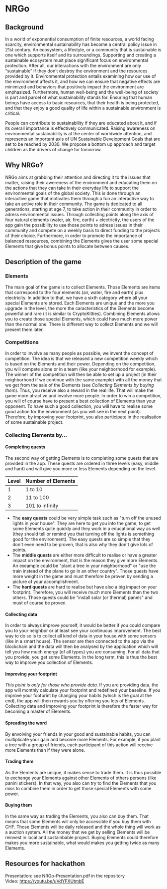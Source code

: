 # NRGo
## Background
In a world of exponential consumption of finite resources, a world facing scarcity, environmental sustainability has become a central policy issue in 21st century. An ecosystem, a lifestyle, or a community that is sustainable is one which supports itself and its surroundings. Supporting and creating a sustainable ecosystem must place significant focus on environmental protection. After all, our interactions with the environment are only “sustainable” if they don’t destroy the environment and the resources provided by it. Environmental protection entails examining how our use of the environment affects it, and how we can ensure that negative effects are minimized and behaviors that positively impact the environment are emphasized. Furthermore, human well-being and the well-being of society is part and parcel of what sustainability stands for. Ensuring that human beings have access to basic resources, that their health is being protected, and that they enjoy a good quality of life within a sustainable environment is critical.

People can contribute to sustainability if they are educated about it, and if its overall importance is effectively communicated. Raising awareness on environmental sustainability is at the center of worldwide attention, and represents an important axis of UN Sustainable Development Goals that are set to be reached by 2030. We propose a bottom up approach and target children as the drivers of change for tomorrow.

## Why NRGo?
NRGo aims at grabbing their attention and directing it to the issues that matter, raising their awereness of the environment and educating them on the actions that they can take in their everyday life to support the environmental goals of the global society. This is done through an interactive game that motivates them through a fun an interactive way to take an active role in their community. The game is dedicated to all generations, starting at age 7, to take action in their community in order to adress environmental issues.  Through collecting points along the axis of four natural elements (water, air, fire, earth) + electricity, the users of the app gain the possibility to use those points to adress issues in their community and compete on a weekly basis to direct funding to the projects of their choice. Furthermore, in order to promote the importance of balanced ressources, combining the Elements gives the user some special Elements that give bonus points to allocate between causes.

## Description of the game

### Elements
The main goal of the game is to collect Elements. Those Elements are items that correspond to the four elements (air, water, fire and earth) plus electricity. In addition to that, we have a sixth category where all your special Elements are stored. Each Elements are unique and the more you upgrade in the level, the more the caracteristics of the Elements become powerful and rare (it is similar to CryptoKitties). Combining Elements allows you to create those special Elements, which could have much more power than the normal one.
There is different way to collect Elements and we will present them later.

### Competitions
In order to involve as many people as possible, we invent the concept of competition. The idea is that we released a new competition weekly which is based on the Elements and their power. Depending on the competition, you will compete alone or in a team (like your neighborhood for example). The winner of the competition will then be able to set up a project (in their neighborhood if we continue with the same example) with all the money that we get from the sale of the Elements (see *Collecting Elements by buying them*). Thus, you receive also a reward in the real life. That will make the game more atractive and involve more people. In order to win a competition, you will of course have to present a best collection of Elements than your opponent. To have such a good collection, you will have to realise some good action for the environment (as you will see in the next point). Therefore, by improving your footprint, you also participate in the realisation of some sustainable project.

### Collecting Elements by...

#### Completing quests
The second way of getting Elements is to completing some quests that are provided in the app. These quests are ordered in three levels (easy, middle and hard) and will give you more or less Elements depending on the level.

| Level | Number of Elements |
| ------ | ------ |
| 1 | 1 to 10 |
| 2 | 11 to 100 |
| 3 | 101 to infinity |

- The **easy quests** could be very simple task such as "turn off the unused lights in your house". They are here to get you into the game, to get some Elements quite quickly and they work in a educational way as well (they should tell or remind you that turning off the lights is something good for the environment). The easy quests are so simple that they don't even need to be proven, that is also why they don't give lots of points.
- The **middle quests** are either more difficult to realise or have a greater impact on the environment, that is the reason they give more Elements. An exeample could be "plant a tree in your neighborhood" or "use the train instead of the plane to go in an other country". Those quests have more weight in the game and must therefore be proven by sending a picture of your accomplishment.
- The **hard quests** are hard to realise but have also a big impact on your footprint. Therefore, you will receive much more Elements than the two others. Those quests could be "install solar (or thermal) panels" and must of course be proven.

#### Collecting data
In order to always improve yourself, it would be better if you could compare you to your neighbor or at least see your continuous improvement. The best way to do so is to collect all kind of data in your house with some sensors (like in a smart house). The sensor are then connected to the app via the blockchain and the data will then be analysed by the application which will tell you how much energy (of all types) you are consuming. For all data that you provide, you get some Elements. In the long term, this is thus the best way to improve you collection of Elements.

#### Improving your footprint
*This point is only for those who provide data.* If you are providing data, the app will monthly calculate your footprint and redefined your baseline. If you improve your footprint by changing your habits (which is the goal at the end), the app will then rewards you by offering you lots of Elements. Collecting data and improving your footprint is therefore the faster way for becoming a master of Elements.

#### Spreading the word
By envolving your friends in your good and sustainable habits, you can multiplicate your gain and become more Elements. For example, if you plant a tree with a group of friends, each participant of this action will receive more Elements than if they were alone.

#### Trading them
As the Elements are unique, it makes sense to trade them. It is thus possible to exchange your Elements against other Elements of others persons (like panini stickers). In that way, you also can try to find the Elements that you miss to combine them in order to get those special Elements with some power.

#### Buying them
In the same way as trading the Elements, you also can buy them. That means that some Elements will only be accessible if you buy them with CHF. Those Elements will be daily released and the whole thing will work as a auction system. All the money that we get by selling Elements will be reinvest in local and sustainbable project. Buying Elements could therefore makes you more sustainable, what would makes you getting twice as many Elements.

## Resources for hackathon

Presentation: see NRGo-Presentation.pdf in the repository <br/>
Video: <https://youtu.be/uVdYFXUtmbE>

